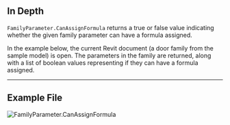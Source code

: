 ## In Depth
`FamilyParameter.CanAssignFormula` returns a true or false value indicating whether the given family parameter can have a formula assigned.

In the example below, the current Revit document (a door family from the sample model) is open. The parameters in the family are returned, along with a list of boolean values representing if they can have a formula assigned. 
___
## Example File

![FamilyParameter.CanAssignFormula](./Revit.Elements.FamilyParameter.CanAssignFormula_img.jpg)
